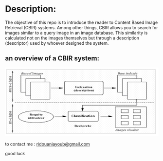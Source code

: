 # Description:
The objective of this repo is to introduce the reader to Content Based Image Retrieval (CBIR) systems. Among other things, CBIR allows you to search for images similar to a query image in an image database. This similarity is calculated not on the images themselves but through a description (descriptor) used by whoever designed the system. 

## an overview of a CBIR system:
![CBIR](https://raw.githubusercontent.com/ayoubridouani/cbir/master/cbir.png "CBIR")


to contact me : ridouaniayoub@gmail.com

good luck
